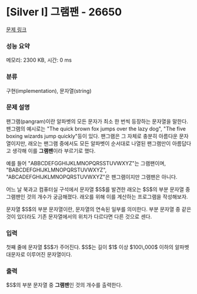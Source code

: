 # [Silver I] 그램팬 - 26650 

[문제 링크](https://www.acmicpc.net/problem/26650) 

### 성능 요약

메모리: 2300 KB, 시간: 0 ms

### 분류

구현(implementation), 문자열(string)

### 문제 설명

<p>팬그램(pangram)이란 알파벳의 모든 문자가 최소 한 번씩 등장하는 문자열을 말한다. 팬그램의 예시로는 "The quick brown fox jumps over the lazy dog", "The five boxing wizards jump quickly"등이 있다. 팬그램은 그 자체로 충분히 아름다운 문자열이지만, 래오는 팬그램 중에서도 모든 알파벳이 순서대로 나열된 팬그램만이 아름답다고 생각해 이를 <strong>그램팬</strong>이라 부르기로 했다.</p>

<p>예를 들어 "ABBCDEFGGHIJKLMNOPQRSSTUVWXYZ"는 그램팬이며,  "BABCDEFGHIJKLMNOPQRSTUVWXYZ", "ABCADEFGHIJKLMNOPQRSTUVWXYZ"은 팬그램이지만 그램팬은 아니다.</p>

<p>어느 날 북과고 컴퓨터실 구석에서 문자열 $S$를 발견한 래오는 $S$의 부분 문자열 중 그램팬인 것의 개수가 궁금해졌다. 래오를 위해 이를 계산하는 프로그램을 작성해보자.</p>

<p>문자열 $S$의 부분 문자열이란, 문자열의 연속된 일부를 의미한다. 부분 문자열 중 같은 것이 있더라도 기존 문자열에서의 위치가 다르다면 다른 것으로 센다.</p>

### 입력 

 <p>첫째 줄에 문자열 $S$가 주어진다. $S$는 길이 $1$ 이상 $100\,000$ 이하의 알파벳 대문자로 이루어진 문자열이다.</p>

### 출력 

 <p>$S$의 부분 문자열 중 <strong>그램팬</strong>인 것의 개수를 출력한다.</p>

